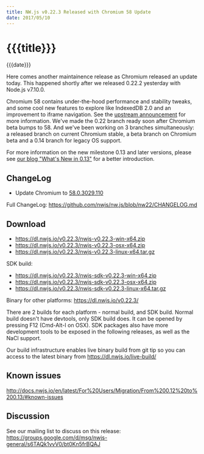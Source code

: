 ```yaml
---
title: NW.js v0.22.3 Released with Chromium 58 Update
date: 2017/05/10
---
```

# {{{title}}}
{{{date}}}

Here comes another maintainence release as Chromium released an update today. This happened shortly after we released 0.22.2 yesterday with Node.js v7.10.0.

Chromium 58 contains under-the-hood performance and stability tweaks, and some cool new features to explore like IndexedDB 2.0 and an improvement to iframe navigation. See the [upstream announcement](https://developers.google.com/web/updates/2017/04/nic58) for more information. We've made the 0.22 branch ready soon after Chromium beta bumps to 58. And we've been working on 3 branches simultaneously: a released branch on current Chromium stable, a beta branch on Chromium beta and a 0.14 branch for legacy OS support.

For more information on the new milestone 0.13 and later versions, please see [our blog "What's New in 0.13"](/blog/whats-new-in-0.13) for a better introduction.

## ChangeLog

- Update Chromium to [58.0.3029.110](https://chromereleases.googleblog.com/2017/05/stable-channel-update-for-desktop_9.html)

Full ChangeLog: https://github.com/nwjs/nw.js/blob/nw22/CHANGELOG.md

## Download 

* https://dl.nwjs.io/v0.22.3/nwjs-v0.22.3-win-x64.zip 
* https://dl.nwjs.io/v0.22.3/nwjs-v0.22.3-osx-x64.zip 
* https://dl.nwjs.io/v0.22.3/nwjs-v0.22.3-linux-x64.tar.gz 

SDK build: 
* https://dl.nwjs.io/v0.22.3/nwjs-sdk-v0.22.3-win-x64.zip 
* https://dl.nwjs.io/v0.22.3/nwjs-sdk-v0.22.3-osx-x64.zip 
* https://dl.nwjs.io/v0.22.3/nwjs-sdk-v0.22.3-linux-x64.tar.gz 

Binary for other platforms: https://dl.nwjs.io/v0.22.3/ 

There are 2 builds for each platform - normal build, and SDK build. Normal build doesn't have devtools, only SDK build does. lt can be opened by pressing F12 (Cmd-Alt-I on OSX). SDK packages also have more development tools to be exposed in the following releases, as well as the NaCl support.

Our build infrastructure enables live binary build from git tip so you can access to the latest binary from https://dl.nwjs.io/live-build/ 

## Known issues 
 
http://docs.nwjs.io/en/latest/For%20Users/Migration/From%200.12%20to%200.13/#known-issues

## Discussion

See our mailing list to discuss on this release: https://groups.google.com/d/msg/nwjs-general/s6TAQk1vvV0/bt0Kn5frBQAJ
